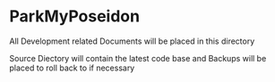# ParkMyPoseidon

All Development related Documents will be placed in this directory

Source Diectory will contain the latest code base 
and Backups will be placed to roll back to if necessary



